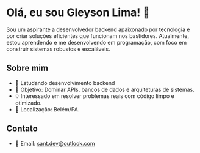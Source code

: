 # Olá, eu sou Gleyson Lima! 👋

Sou um aspirante a desenvolvedor backend apaixonado por tecnologia e por criar soluções eficientes que funcionam nos bastidores. Atualmente, estou aprendendo e me desenvolvendo em programação, com foco em construir sistemas robustos e escaláveis.

## Sobre mim
- 🌱 Estudando desenvolvimento backend 
- 🎯 Objetivo: Dominar APIs, bancos de dados e arquiteturas de sistemas.
- 💡 Interessado em resolver problemas reais com código limpo e otimizado.
- 📍 Localização: Belém/PA.

## Contato
- 📧 Email: sant.dev@outlook.com
